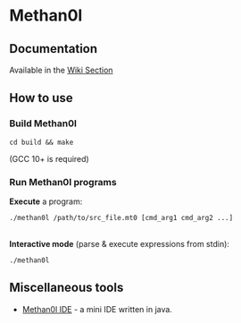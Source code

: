 # Methan0l

## Documentation
Available in the [Wiki Section](https://github.com/Hitonoriol/Methan0l/wiki)  

## How to use

### Build Methan0l

```
cd build && make
```  
(GCC 10+ is required)  

### Run Methan0l programs

**Execute** a program:  
```
./methan0l /path/to/src_file.mt0 [cmd_arg1 cmd_arg2 ...]
```  
\
**Interactive mode** (parse & execute expressions from stdin):  
```
./methan0l
```  

## Miscellaneous tools

* [Methan0l IDE](https://github.com/Hitonoriol/Methan0l-IDE) - a mini IDE written in java.